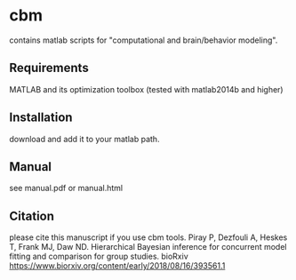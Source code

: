 # cbm
contains matlab scripts for "computational and brain/behavior modeling".

## Requirements
MATLAB and its optimization toolbox
(tested with matlab2014b and higher)

## Installation
download and add it to your matlab path.

## Manual
see manual.pdf or manual.html

## Citation
please cite this manuscript if you use cbm tools.
Piray P, Dezfouli A, Heskes T, Frank MJ, Daw ND. 
Hierarchical Bayesian inference for concurrent model fitting and comparison for group studies. bioRxiv 
https://www.biorxiv.org/content/early/2018/08/16/393561.1
